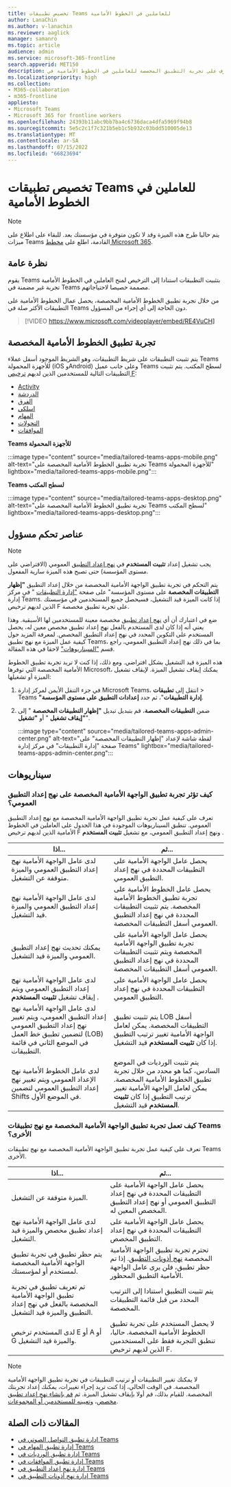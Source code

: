 ```yaml
---
title: تخصيص تطبيقات Teams للعاملين في الخطوط الأمامية
author: LanaChin
ms.author: v-lanachin
ms.reviewer: aaglick
manager: samanro
ms.topic: article
audience: admin
ms.service: microsoft-365-frontline
search.appverid: MET150
description: تعرف على تجربة التطبيق المخصصة للعاملين في الخطوط الأمامية في Microsoft Teams.
ms.localizationpriority: high
ms.collection:
- M365-collaboration
- m365-frontline
appliesto:
- Microsoft Teams
- Microsoft 365 for frontline workers
ms.openlocfilehash: 24393b11abc9bb7ba4c6736daca4dfa5969f94b8
ms.sourcegitcommit: 5e5c2c1f7c321b5eb1c5b932c03bdd510005de13
ms.translationtype: MT
ms.contentlocale: ar-SA
ms.lasthandoff: 07/15/2022
ms.locfileid: "66823694"
---
```

# <a name="tailor-teams-apps-for-your-frontline-workers"></a>تخصيص تطبيقات Teams للعاملين في الخطوط الأمامية

> [!NOTE]
> يتم حاليا طرح هذه الميزة وقد لا تكون متوفرة في مؤسستك بعد. للبقاء على اطلاع على ميزات Teams القادمة، اطلع على [مخطط Microsoft 365](https://www.microsoft.com/microsoft-365/roadmap?filters=&searchterms=microsoft%2Cteams).

## <a name="overview"></a>نظرة عامة

يقوم Teams بتثبيت التطبيقات استنادا إلى الترخيص لمنح العاملين في الخطوط الأمامية تجربة غير مضمنة في Teams مصممة خصيصا لاحتياجاتهم. 

من خلال تجربة تطبيق الخطوط الأمامية المخصصة، يحصل عمال الخطوط الأمامية على التطبيقات الأكثر صلة في Teams دون الحاجة إلى أي إجراء من المسؤول.

> [!VIDEO https://www.microsoft.com/videoplayer/embed/RE4VuCH]

## <a name="tailored-frontline-app-experience"></a>تجربة تطبيق الخطوط الأمامية المخصصة

يتم تثبيت التطبيقات على شريط التطبيقات، وهو الشريط الموجود أسفل عملاء Teams للأجهزة المحمولة (iOS وAndroid) وعلى جانب عميل Teams لسطح المكتب. يتم تثبيت التطبيقات التالية للمستخدمين الذين لديهم [ترخيص F](https://www.microsoft.com/microsoft-365/enterprise/frontline#office-SKUChooser-0dbn8nt):

- [Activity](https://support.microsoft.com/office/explore-the-activity-feed-in-teams-91c635a1-644a-4c60-9c98-233db3e13a56)
- [الدردشة](https://support.microsoft.com/office/get-started-with-chat-0b506ce2-eb6d-4fca-9668-e56980ba755e)
- [الفرق](https://support.microsoft.com/office/teams-and-channels-in-microsoft-teams-c6d0e61d-a61e-44a6-a972-04f2a8fa4155)
- [اسلكي](https://support.microsoft.com/office/get-started-with-teams-walkie-talkie-25bdc3d5-bbb2-41b7-89bf-650fae0c8e0c)
- [المهام](https://support.microsoft.com/office/use-the-tasks-app-in-teams-e32639f3-2e07-4b62-9a8c-fd706c12c070)
- [التحولات](https://support.microsoft.com/office/what-is-shifts-f8efe6e4-ddb3-4d23-b81b-bb812296b821)
- [الموافقات](https://support.microsoft.com/office/what-is-approvals-a9a01c95-e0bf-4d20-9ada-f7be3fc283d3)

**Teams للأجهزة المحمولة**

:::image type="content" source="media/tailored-teams-apps-mobile.png" alt-text="تجربة تطبيق الخطوط الأمامية المخصصة على Teams للأجهزة المحمولة" lightbox="media/tailored-teams-apps-mobile.png"::: 

**Teams لسطح المكتب**

:::image type="content" source="media/tailored-teams-apps-desktop.png" alt-text="تجربة تطبيق الخطوط الأمامية المخصصة على Teams لسطح المكتب" lightbox="media/tailored-teams-apps-desktop.png"::: 

## <a name="admin-controls"></a>عناصر تحكم مسؤول

> [!NOTE]
> يجب تشغيل إعداد **تثبيت المستخدم** في [نهج إعداد التطبيق](/microsoftteams/teams-app-setup-policies) العمومي (الافتراضي على مستوى المؤسسة) حتى تصبح هذه الميزة سارية المفعول.

يتم التحكم في تجربة تطبيق الواجهة الأمامية المخصصة من خلال إعداد التطبيق **"إظهار التطبيقات المخصصة** على مستوى المؤسسة" على صفحة ["إدارة التطبيقات](/microsoftteams/manage-apps#manage-org-wide-app-settings) " في مركز إدارة Teams. إذا كانت الميزة قيد التشغيل، فسيحصل جميع المستخدمين في مؤسستك الذين لديهم ترخيص F على تجربة تطبيق مخصصة.

ضع في اعتبارك أن أي [نهج إعداد تطبيق](/microsoftteams/teams-app-setup-policies) مخصصة معينة للمستخدمين لها الأسبقية. وهذا يعني أنه إذا كان لدى المستخدم بالفعل نهج إعداد تطبيق مخصص معين له، يحصل المستخدم على التكوين المحدد في نهج إعداد التطبيق المخصص. لمعرفة المزيد حول كيفية عمل الميزة مع نهج تطبيق Teams، بما في ذلك نهج إعداد التطبيق العمومي، راجع قسم ["السيناريوهات"](#scenarios) لاحقا في هذه المقالة.

هذه الميزة قيد التشغيل بشكل افتراضي. ومع ذلك، إذا كنت لا تريد تجربة تطبيق الخطوط الأمامية المخصصة التي توفرها Microsoft، يمكنك إيقاف تشغيل الميزة. لإيقاف تشغيل الميزة أو تشغيلها:

1. في جزء التنقل الأيمن لمركز إدارة Microsoft Teams، انتقل إلى **تطبيقات** >  Teams **"إدارة التطبيقات**"، ثم حدد **إعدادات التطبيق على مستوى المؤسسة**.
2. ضمن **التطبيقات المخصصة**، قم بتبديل تبديل **"إظهار التطبيقات المخصصة** " إلى **"إيقاف تشغيل** " أو **"تشغيل**".

    :::image type="content" source="media/tailored-teams-apps-admin-center.png" alt-text="لقطة شاشة لإعداد &quot;إظهار التطبيقات المخصصة&quot; على صفحة &quot;إدارة التطبيقات&quot; في مركز إدارة Teams" lightbox="media/tailored-teams-apps-admin-center.png":::

## <a name="scenarios"></a>سيناريوهات

### <a name="how-does-the-tailored-frontline-app-experience-affect-my-global-app-setup-policy"></a>كيف تؤثر تجربة تطبيق الواجهة الأمامية المخصصة على نهج إعداد التطبيق العمومي؟

تعرف على كيفية عمل تجربة تطبيق الواجهة الأمامية المخصصة مع نهج إعداد التطبيق العمومي. تنطبق السيناريوهات الموجودة في هذا الجدول على العاملين في الخطوط الأمامية الذين لديهم ترخيص F ونهج إعداد التطبيق العمومي، مع تشغيل **تثبيت المستخدم** .

|اذا... |ثم... |
|---------|---------|
|لدى عامل الواجهة الأمامية نهج إعداد التطبيق العمومي والميزة متوقفة عن التشغيل. |يحصل عامل الواجهة الأمامية على التطبيقات المحددة في نهج إعداد التطبيق العمومي.|
|لدى عامل الواجهة الأمامية نهج إعداد التطبيق العمومي والميزة قيد التشغيل.     | يحصل عامل الخطوط الأمامية على تجربة تطبيق الخطوط الأمامية المخصصة. يتم تثبيت التطبيقات المحددة في نهج إعداد التطبيق العمومي أسفل التطبيقات المخصصة.      |
|يمكنك تحديث نهج إعداد التطبيق العمومي والميزة قيد التشغيل.     |يحصل عامل الواجهة الأمامية على تجربة تطبيق الواجهة الأمامية المخصصة ويتم تثبيت التطبيقات المحددة في نهج إعداد التطبيق العمومي أسفل التطبيقات المخصصة.         |
|لدى عامل الواجهة الأمامية نهج إعداد التطبيق العمومي ويتم إيقاف تشغيل **تثبيت المستخدم** . |يحصل عامل الواجهة الأمامية على التطبيقات المحددة في نهج إعداد التطبيق العمومي.|
|لدى عامل الواجهة الأمامية نهج إعداد التطبيق العمومي، ويتم تغيير نهج إعداد التطبيق العمومي لتضمين تطبيق خط العمل (LOB) في الموضع الثاني في قائمة التطبيقات. |يتم تثبيت تطبيق LOB أسفل التطبيقات المخصصة. يمكن لعامل الواجهة الأمامية تغيير ترتيب التطبيق إذا كان **تثبيت المستخدم** قيد التشغيل.         |
|لدى عامل الخطوط الأمامية نهج الإعداد العمومي ويتم تغيير نهج إعداد التطبيق العمومي لتضمين Shifts في الموضع الأول.  |يتم تثبيت الورديات في الموضع السادس، كما هو محدد من خلال تجربة تطبيق الخطوط الأمامية المخصصة. يمكن لعامل الواجهة الأمامية تغيير ترتيب التطبيق إذا كان **تثبيت المستخدم** قيد التشغيل.          |

### <a name="how-does-the-tailored-frontline-app-experience-work-with-other-teams-app-policies"></a>كيف تعمل تجربة تطبيق الواجهة الأمامية المخصصة مع نهج تطبيقات Teams الأخرى؟

تعرف على كيفية عمل تجربة تطبيق الواجهة الأمامية المخصصة مع نهج تطبيقات Teams الأخرى.

|اذا...  |ثم... |
|---------|---------|
الميزة متوقفة عن التشغيل.   | يحصل عامل الواجهة الأمامية على التطبيقات المحددة في نهج إعداد التطبيق العمومي أو نهج إعداد التطبيق المخصص المعين له.          |
|لدى عامل الواجهة الأمامية نهج إعداد تطبيق مخصص والميزة قيد التشغيل.    |يحصل عامل الواجهة الأمامية على التطبيقات المحددة في نهج إعداد التطبيق المخصص.          |
|يتم حظر تطبيق في تجربة تطبيق الواجهة الأمامية المخصصة لمستخدم أو لمؤسستك.      |تحترم تجربة تطبيق الواجهة الأمامية المخصصة [نهج أذونات التطبيق](/microsoftteams/teams-app-permission-policies). إذا تم حظر تطبيق، فلن يرى عامل الواجهة الأمامية التطبيق المحظور.           |
|تم تعريف تطبيق في تجربة تطبيق الواجهة الأمامية المخصصة بالفعل في نهج إعداد التطبيق والميزة قيد التشغيل. |يتم تثبيت التطبيق استنادا إلى الترتيب المحدد من قبل قائمة التطبيقات المخصصة.        |
|لدى المستخدم ترخيص E أو A أو G والميزة قيد التشغيل.   | لا يحصل المستخدم على تجربة تطبيق الخطوط الأمامية المخصصة. حاليا، تنطبق التجربة فقط على المستخدمين الذين لديهم ترخيص F.        |

> [!NOTE]
> لا يمكنك تغيير التطبيقات أو ترتيب التطبيقات في تجربة تطبيق الواجهة الأمامية المخصصة. في الوقت الحالي، إذا كنت تريد إجراء تغييرات، يمكنك إعداد تجربتك المخصصة. للقيام بذلك، قم أولا بإيقاف تشغيل الميزة. ثم [قم بإنشاء نهج إعداد تطبيق مخصص](/microsoftteams/teams-app-setup-policies)، [وتعيينه للمستخدمين أو المجموعات](/microsoftteams/assign-policies-users-and-groups).

## <a name="related-articles"></a>المقالات ذات الصلة

- [إدارة تطبيق التواصل الصوتي في Teams](/microsoftteams/walkie-talkie?bc=/microsoft-365/frontline/breadcrumb/toc.json&toc=/microsoft-365/frontline/toc.json)
- [إدارة تطبيق المهام في Teams](/microsoftteams/manage-tasks-app?bc=/microsoft-365/frontline/breadcrumb/toc.json&toc=/microsoft-365/frontline/toc.json)
- [إدارة تطبيق الورديات في Teams](/microsoftteams/expand-teams-across-your-org/shifts/manage-the-shifts-app-for-your-organization-in-teams?bc=/microsoft-365/frontline/breadcrumb/toc.json&toc=/microsoft-365/frontline/toc.json)
- [إدارة تطبيق الموافقات في Teams](/microsoftteams/approval-admin?bc=/microsoft-365/frontline/breadcrumb/toc.json&toc=/microsoft-365/frontline/toc.json)
- [إدارة نهج إعداد التطبيق في Teams](/microsoftteams/teams-app-setup-policies)
- [إدارة نهج أذونات التطبيق في Teams](/microsoftteams/teams-app-permission-policies)
